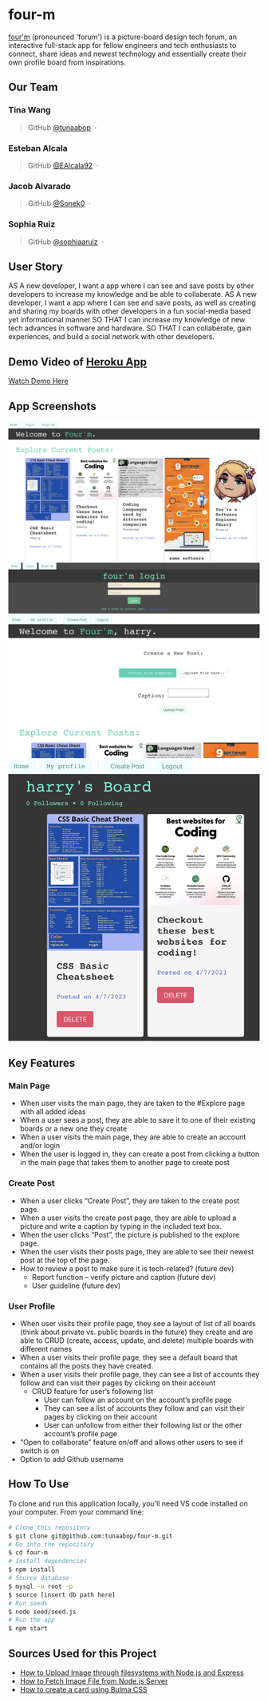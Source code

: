 # four-m
[four'm](https://four-m.herokuapp.com/) (pronounced 'forum') is a picture-board design tech forum, an interactive full-stack app for fellow engineers and tech enthusiasts to connect, share ideas and newest technology and essentially create their own profile board from inspirations.

## Our Team

### **Tina Wang** ###
> GitHub [@tunaabop](https://github.com/tunaabop) &nbsp;&middot;&nbsp;
### **Esteban Alcala** ###
> GitHub [@EAlcala92](https://github.com/EAlcala92) &nbsp;&middot;&nbsp;
### **Jacob Alvarado** ###
> GitHub [@Sonek0](https://github.com/Sonek0) &nbsp;&middot;&nbsp;
### **Sophia Ruiz** ###
> GitHub [@sophiaaruiz](https://github.com/sophiaruiz) &nbsp;&middot;&nbsp;

## User Story
AS A new developer, I want a app where I can see and save posts by other developers to increase my knowledge and be able to collaberate.
AS A new developer, I want a app where I can see and save posts, as well as creating and sharing my boards with other developers in a fun social-media based yet informational manner
SO THAT I can increase my knowledge of new tech advances in software and hardware.
SO THAT I can collaberate, gain experiences, and build a social network with other developers.

## Demo Video of [Heroku App](https://four-m.herokuapp.com/)
[Watch Demo Here](https://drive.google.com/file/d/1R6BjnEpBp6hZJla7o0SIZXilEklKoIss/view)

## App Screenshots
![Image showing 1 out of 4 screenshots](./wireframes/screenshot_1.png)
![Image showing 2 out of 4 screenshots](./wireframes/screenshot_2.png)
![Image showing 3 out of 4 screenshots](./wireframes/screenshot_3.png)
![Image showing 4 out of 4 screenshots](./wireframes/screenshot_4.png)

## Key Features
### Main Page
-   When user visits the main page, they are taken to the #Explore page with all added ideas
-   When a user sees a post, they are able to save it to one of their existing boards or a new one they create
-   When a user visits the main page, they are able to create an account and/or login
-   When the user is logged in, they can create a post from clicking a button in the main page that takes them to another page to create post

### Create Post
-   When a user clicks “Create Post”, they are taken to the create post page. 
-   When a user visits the create post page, they are able to upload a picture and write a caption by typing in the included text box.
-   When the user clicks “Post”, the picture is published to the explore page.
-   When the user visits their posts page, they are able to see their newest post at the top of the page.
-   How to review a post to make sure it is tech-related? (future dev)
    -   Report function – verify picture and caption (future dev)
    -   User guideline (future dev)

### User Profile
-   When user visits their profile page, they see a layout of list of all boards (think about private vs. public boards in the future) they create and are able to CRUD (create, access, update, and delete) multiple boards with different names
-   When a user visits their profile page, they see a default board that contains all the posts they have created.
-   When a user visits their profile page, they can see a list of accounts they follow and can visit their pages by clicking on their account
    -   CRUD feature for user’s following list
        -   User can follow an account on the account’s profile page
        -   They can see a list of accounts they follow and can visit their pages by clicking on their account
        -   User can unfollow from either their following list or the other account’s profile page
-   “Open to collaborate” feature on/off and allows other users to see if switch is on
-   Option to add Github username 

## How To Use

To clone and run this application locally, you'll need VS code installed on your computer. From your command line:

```bash
# Clone this repository
$ git clone git@github.com:tunaabop/four-m.git
# Go into the repository
$ cd four-m
# Install dependencies
$ npm install
# Source database
$ mysql -u root -p
$ source [insert db path here]
# Run seeds
$ node seed/seed.js
# Run the app
$ npm start
```

## Sources Used for this Project


* [How to Upload Image through filesystems with Node.js and Express](https://pqina.nl/blog/upload-image-with-nodejs/ )
* [How to Fetch Image File from Node.js Server](https://www.geeksforgeeks.org/how-to-fetch-images-from-node-js-server/# )
* [How to create a card using Bulma CSS](https://bulma.io/documentation/components/card/ )

